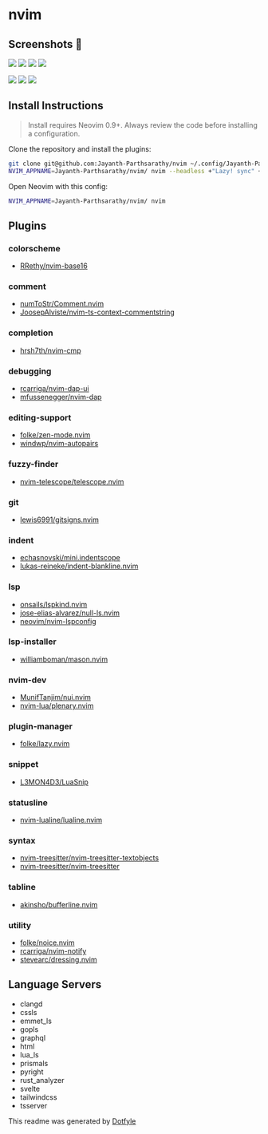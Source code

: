 # nvim
## Screenshots 📸
<img src="https://imgur.com/DDAF69o.png" />

<img src="https://imgur.com/UU5MKYC.png" />

<img src="https://imgur.com/UYBYFLd.png" /> 

<img src="https://imgur.com/ZbOzOTU.png" />

<a href="https://dotfyle.com/Jayanth-Parthsarathy/nvim"><img src="https://dotfyle.com/Jayanth-Parthsarathy/nvim/badges/plugins?style=flat" /></a>
<a href="https://dotfyle.com/Jayanth-Parthsarathy/nvim"><img src="https://dotfyle.com/Jayanth-Parthsarathy/nvim/badges/leaderkey?style=flat" /></a>
<a href="https://dotfyle.com/Jayanth-Parthsarathy/nvim"><img src="https://dotfyle.com/Jayanth-Parthsarathy/nvim/badges/plugin-manager?style=flat" /></a>


## Install Instructions

 > Install requires Neovim 0.9+. Always review the code before installing a configuration.

Clone the repository and install the plugins:

```sh
git clone git@github.com:Jayanth-Parthsarathy/nvim ~/.config/Jayanth-Parthsarathy/nvim
NVIM_APPNAME=Jayanth-Parthsarathy/nvim/ nvim --headless +"Lazy! sync" +qa
```

Open Neovim with this config:

```sh
NVIM_APPNAME=Jayanth-Parthsarathy/nvim/ nvim
```

## Plugins

### colorscheme

+ [RRethy/nvim-base16](https://dotfyle.com/plugins/RRethy/nvim-base16)
### comment

+ [numToStr/Comment.nvim](https://dotfyle.com/plugins/numToStr/Comment.nvim)
+ [JoosepAlviste/nvim-ts-context-commentstring](https://dotfyle.com/plugins/JoosepAlviste/nvim-ts-context-commentstring)
### completion

+ [hrsh7th/nvim-cmp](https://dotfyle.com/plugins/hrsh7th/nvim-cmp)
### debugging

+ [rcarriga/nvim-dap-ui](https://dotfyle.com/plugins/rcarriga/nvim-dap-ui)
+ [mfussenegger/nvim-dap](https://dotfyle.com/plugins/mfussenegger/nvim-dap)
### editing-support

+ [folke/zen-mode.nvim](https://dotfyle.com/plugins/folke/zen-mode.nvim)
+ [windwp/nvim-autopairs](https://dotfyle.com/plugins/windwp/nvim-autopairs)
### fuzzy-finder

+ [nvim-telescope/telescope.nvim](https://dotfyle.com/plugins/nvim-telescope/telescope.nvim)
### git

+ [lewis6991/gitsigns.nvim](https://dotfyle.com/plugins/lewis6991/gitsigns.nvim)
### indent

+ [echasnovski/mini.indentscope](https://dotfyle.com/plugins/echasnovski/mini.indentscope)
+ [lukas-reineke/indent-blankline.nvim](https://dotfyle.com/plugins/lukas-reineke/indent-blankline.nvim)
### lsp

+ [onsails/lspkind.nvim](https://dotfyle.com/plugins/onsails/lspkind.nvim)
+ [jose-elias-alvarez/null-ls.nvim](https://dotfyle.com/plugins/jose-elias-alvarez/null-ls.nvim)
+ [neovim/nvim-lspconfig](https://dotfyle.com/plugins/neovim/nvim-lspconfig)
### lsp-installer

+ [williamboman/mason.nvim](https://dotfyle.com/plugins/williamboman/mason.nvim)
### nvim-dev

+ [MunifTanjim/nui.nvim](https://dotfyle.com/plugins/MunifTanjim/nui.nvim)
+ [nvim-lua/plenary.nvim](https://dotfyle.com/plugins/nvim-lua/plenary.nvim)
### plugin-manager

+ [folke/lazy.nvim](https://dotfyle.com/plugins/folke/lazy.nvim)
### snippet

+ [L3MON4D3/LuaSnip](https://dotfyle.com/plugins/L3MON4D3/LuaSnip)
### statusline

+ [nvim-lualine/lualine.nvim](https://dotfyle.com/plugins/nvim-lualine/lualine.nvim)
### syntax

+ [nvim-treesitter/nvim-treesitter-textobjects](https://dotfyle.com/plugins/nvim-treesitter/nvim-treesitter-textobjects)
+ [nvim-treesitter/nvim-treesitter](https://dotfyle.com/plugins/nvim-treesitter/nvim-treesitter)
### tabline

+ [akinsho/bufferline.nvim](https://dotfyle.com/plugins/akinsho/bufferline.nvim)
### utility

+ [folke/noice.nvim](https://dotfyle.com/plugins/folke/noice.nvim)
+ [rcarriga/nvim-notify](https://dotfyle.com/plugins/rcarriga/nvim-notify)
+ [stevearc/dressing.nvim](https://dotfyle.com/plugins/stevearc/dressing.nvim)
## Language Servers

+ clangd
+ cssls
+ emmet_ls
+ gopls
+ graphql
+ html
+ lua_ls
+ prismals
+ pyright
+ rust_analyzer
+ svelte
+ tailwindcss
+ tsserver


 This readme was generated by [Dotfyle](https://dotfyle.com)
